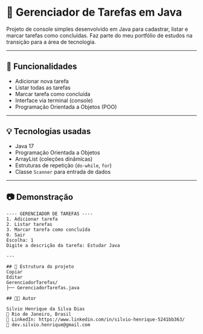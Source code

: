 # 📝 Gerenciador de Tarefas em Java

Projeto de console simples desenvolvido em Java para cadastrar, listar e marcar tarefas como concluídas. Faz parte do meu portfólio de estudos na transição para a área de tecnologia.

---

## 🚀 Funcionalidades

- Adicionar nova tarefa  
- Listar todas as tarefas  
- Marcar tarefa como concluída  
- Interface via terminal (console)  
- Programação Orientada a Objetos (POO)  

---

## 💡 Tecnologias usadas

- Java 17  
- Programação Orientada a Objetos  
- ArrayList (coleções dinâmicas)  
- Estruturas de repetição (`do-while`, `for`)  
- Classe `Scanner` para entrada de dados  

---

## 📷 Demonstração

```text
---- GERENCIADOR DE TAREFAS ----
1. Adicionar tarefa
2. Listar tarefas
3. Marcar tarefa como concluída
0. Sair
Escolha: 1
Digite a descrição da tarefa: Estudar Java

---

## 📁 Estrutura do projeto
Copiar
Editar
GerenciadorTarefas/
├── GerenciadorTarefas.java

## 👨‍💻 Autor

Silvio Henrique da Silva Dias
📍 Rio de Janeiro, Brasil
🔗 LinkedIn: https://www.linkedin.com/in/silvio-henrique-5241bb363/
📧 dev.silvio.henrique@gmail.com
